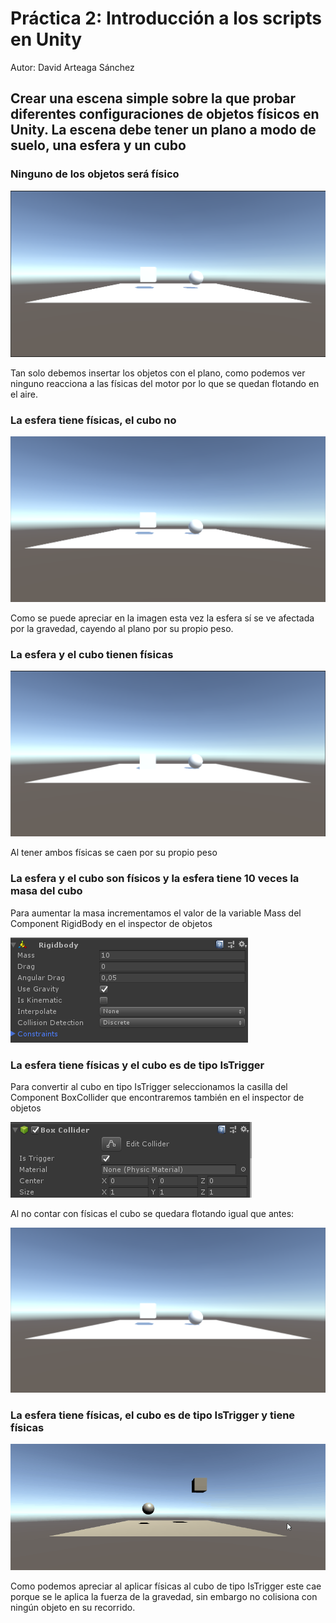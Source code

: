 # Práctica 2: Introducción a los scripts en Unity

Autor: David Arteaga Sánchez

## Crear una escena simple sobre la que probar diferentes configuraciones de objetos físicos en Unity. La escena debe tener un plano a modo de suelo, una esfera y un cubo

### Ninguno de los objetos será físico

![Error](/images/NoPhysics.png)

Tan solo debemos insertar los objetos con el plano, como podemos ver ninguno reacciona a las físicas del motor por lo que se quedan flotando en el aire.

### La esfera tiene físicas, el cubo no

![Error](/images/SphereWithPhysics.png)

Como se puede apreciar en la imagen esta vez la esfera sí se ve afectada por la gravedad, cayendo al plano por su propio peso.

### La esfera y el cubo tienen físicas 

![Error](/images/BothWithPhysics.png)

Al tener ambos físicas se caen por su propio peso

### La esfera y el cubo son físicos y la esfera tiene 10 veces la masa del cubo

Para aumentar la masa incrementamos el valor de la variable Mass del Component RigidBody en el inspector de objetos

![Error](/images/SphereMass.png)

### La esfera tiene físicas y el cubo es de tipo IsTrigger

Para convertir al cubo en tipo IsTrigger seleccionamos la casilla del Component BoxCollider que encontraremos también en el inspector de objetos

![Error](/images/CubeIsTrigger.png)

Al no contar con físicas el cubo se quedara flotando igual que antes:

![Error](/images/CubeIsTriggerWithNoPhysics.png)

### La esfera tiene físicas, el cubo es de tipo IsTrigger y tiene físicas

![Error](/images/CubeIsTriggerWithPhysics.gif)

Como podemos apreciar al aplicar físicas al cubo de tipo IsTrigger este cae porque se le aplica la fuerza de la gravedad, sin embargo no colisiona 
con ningún objeto en su recorrido.



